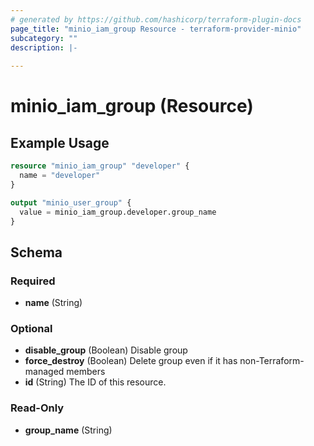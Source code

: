 ```yaml
---
# generated by https://github.com/hashicorp/terraform-plugin-docs
page_title: "minio_iam_group Resource - terraform-provider-minio"
subcategory: ""
description: |-
  
---
```


# minio_iam_group (Resource)



## Example Usage

```terraform
resource "minio_iam_group" "developer" {
  name = "developer"
}

output "minio_user_group" {
  value = minio_iam_group.developer.group_name
}
```

<!-- schema generated by tfplugindocs -->
## Schema

### Required

- **name** (String)

### Optional

- **disable_group** (Boolean) Disable group
- **force_destroy** (Boolean) Delete group even if it has non-Terraform-managed members
- **id** (String) The ID of this resource.

### Read-Only

- **group_name** (String)


